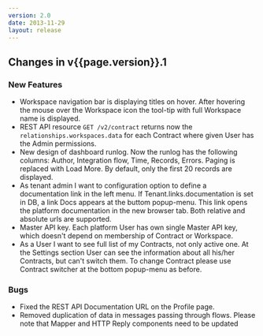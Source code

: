 ```yaml
---
version: 2.0
date: 2013-11-29
layout: release
---
```


## Changes in v{{page.version}}.1

### New Features


* Workspace navigation bar is displaying titles on hover. After hovering
the mouse over the Workspace icon the tool-tip with full Workspace name is displayed.
* REST API resource `GET /v2/contract` returns now the `relationships.workspaces.data`
for each Contract where given User has the Admin permissions.
* New design of dashboard runlog. Now the runlog has the following columns:
Author, Integration flow, Time, Records, Errors. Paging is replaced with
Load More. By default, only the first 20 records are displayed.
* As tenant admin I want to configuration option to define a documentation
link in the left menu. If Tenant.links.documentation is set in DB, a
link Docs appears at the buttom popup-menu. This link opens the platform
documentation in the new browser tab. Both relative and absolute urls are supported.
* Master API key. Each platform User has own single Master API key,
which doesn't depend on membership of Contract or Workspace.
* As a User I want to see full list of my Contracts, not only active one.
At the Settings section User can see the information about all his/her
Contracts, but can't switch them. To change Contract please use Contract
switcher at the bottom popup-menu as before.

### Bugs

* Fixed the REST API Documentation URL on the Profile page.
* Removed duplication of data in messages passing through flows. Please
note that Mapper and HTTP Reply components need to be updated
